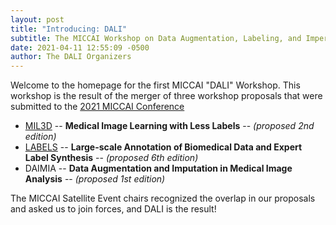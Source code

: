 ```yaml
---
layout: post
title: "Introducing: DALI"
subtitle: The MICCAI Workshop on Data Augmentation, Labeling, and Imperfections
date: 2021-04-11 12:55:09 -0500
author: The DALI Organizers
---
```


Welcome to the homepage for the first MICCAI "DALI" Workshop. This workshop is the result of the merger of three workshop proposals that were submitted to the [2021 MICCAI Conference](https://www.miccai2021.org/en/)

- [MIL3D](https://www.hvnguyen.com/lesslabelsimperfectdataml2020) -- **Medical Image Learning with Less Labels** -- *(proposed 2nd edition)*
- [LABELS](https://www.miccailabels.org/) -- **Large-scale Annotation of Biomedical Data and Expert Label Synthesis** -- *(proposed 6th edition)*
- DAIMIA -- **Data Augmentation and Imputation in Medical Image Analysis** -- *(proposed 1st edition)*

The MICCAI Satellite Event chairs recognized the overlap in our proposals and asked us to join forces, and DALI is the result!

